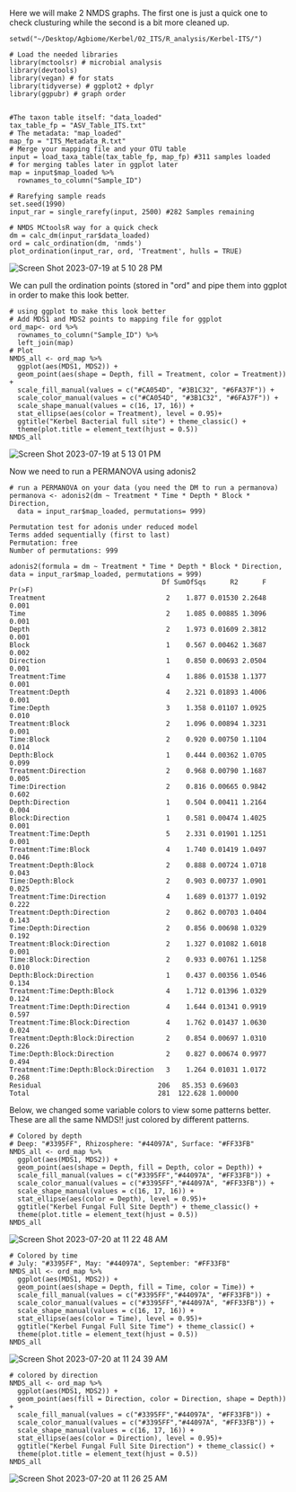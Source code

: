 Here we will make 2 NMDS graphs. The first one is just a quick one to check clusturing while the second is a bit more cleaned up. 

```
setwd("~/Desktop/Agbiome/Kerbel/02_ITS/R_analysis/Kerbel-ITS/")

# Load the needed libraries
library(mctoolsr) # microbial analysis
library(devtools)
library(vegan) # for stats
library(tidyverse) # ggplot2 + dplyr
library(ggpubr) # graph order


#The taxon table itself: "data_loaded"
tax_table_fp = "ASV_Table_ITS.txt"
# The metadata: "map_loaded"
map_fp = "ITS_Metadata_R.txt"
# Merge your mapping file and your OTU table
input = load_taxa_table(tax_table_fp, map_fp) #311 samples loaded
# for merging tables later in ggplot later
map = input$map_loaded %>% 
  rownames_to_column("Sample_ID")

# Rarefying sample reads
set.seed(1990)
input_rar = single_rarefy(input, 2500) #282 Samples remaining

# NMDS MCtoolsR way for a quick check
dm = calc_dm(input_rar$data_loaded)
ord = calc_ordination(dm, 'nmds')
plot_ordination(input_rar, ord, 'Treatment', hulls = TRUE)
```

![Screen Shot 2023-07-19 at 5 10 28 PM](https://github.com/LadyGrant/Kerbel/assets/95941680/fec78b09-7e3c-4906-98fe-dd36dceb7242)

We can pull the ordination points (stored in "ord" and pipe them into ggplot in order to make this look better.

```
# using ggplot to make this look better
# Add MDS1 and MDS2 points to mapping file for ggplot
ord_map<- ord %>% 
  rownames_to_column("Sample_ID") %>%
  left_join(map)
# Plot
NMDS_all <- ord_map %>% 
  ggplot(aes(MDS1, MDS2)) +
  geom_point(aes(shape = Depth, fill = Treatment, color = Treatment)) +
  scale_fill_manual(values = c("#CA054D", "#3B1C32", "#6FA37F")) +
  scale_color_manual(values = c("#CA054D", "#3B1C32", "#6FA37F")) +
  scale_shape_manual(values = c(16, 17, 16)) +
  stat_ellipse(aes(color = Treatment), level = 0.95)+
  ggtitle("Kerbel Bacterial full site") + theme_classic() +
  theme(plot.title = element_text(hjust = 0.5))
NMDS_all
```

![Screen Shot 2023-07-19 at 5 13 01 PM](https://github.com/LadyGrant/Kerbel/assets/95941680/e4f3f884-1d94-4f81-9a6f-d1b87a548576)

Now we need to run a PERMANOVA using adonis2

```
# run a PERMANOVA on your data (you need the DM to run a permanova)
permanova <- adonis2(dm ~ Treatment * Time * Depth * Block * Direction,
  data = input_rar$map_loaded, permutations= 999)
```
```
Permutation test for adonis under reduced model
Terms added sequentially (first to last)
Permutation: free
Number of permutations: 999

adonis2(formula = dm ~ Treatment * Time * Depth * Block * Direction, data = input_rar$map_loaded, permutations = 999)
                                      Df SumOfSqs      R2      F Pr(>F)
Treatment                              2    1.877 0.01530 2.2648  0.001
Time                                   2    1.085 0.00885 1.3096  0.001
Depth                                  2    1.973 0.01609 2.3812  0.001
Block                                  1    0.567 0.00462 1.3687  0.002
Direction                              1    0.850 0.00693 2.0504  0.001
Treatment:Time                         4    1.886 0.01538 1.1377  0.001
Treatment:Depth                        4    2.321 0.01893 1.4006  0.001
Time:Depth                             3    1.358 0.01107 1.0925  0.010
Treatment:Block                        2    1.096 0.00894 1.3231  0.001
Time:Block                             2    0.920 0.00750 1.1104  0.014
Depth:Block                            1    0.444 0.00362 1.0705  0.099
Treatment:Direction                    2    0.968 0.00790 1.1687  0.005
Time:Direction                         2    0.816 0.00665 0.9842  0.602
Depth:Direction                        1    0.504 0.00411 1.2164  0.004
Block:Direction                        1    0.581 0.00474 1.4025  0.001
Treatment:Time:Depth                   5    2.331 0.01901 1.1251  0.001
Treatment:Time:Block                   4    1.740 0.01419 1.0497  0.046
Treatment:Depth:Block                  2    0.888 0.00724 1.0718  0.043
Time:Depth:Block                       2    0.903 0.00737 1.0901  0.025
Treatment:Time:Direction               4    1.689 0.01377 1.0192  0.222
Treatment:Depth:Direction              2    0.862 0.00703 1.0404  0.143
Time:Depth:Direction                   2    0.856 0.00698 1.0329  0.192
Treatment:Block:Direction              2    1.327 0.01082 1.6018  0.001
Time:Block:Direction                   2    0.933 0.00761 1.1258  0.010
Depth:Block:Direction                  1    0.437 0.00356 1.0546  0.134
Treatment:Time:Depth:Block             4    1.712 0.01396 1.0329  0.124
Treatment:Time:Depth:Direction         4    1.644 0.01341 0.9919  0.597
Treatment:Time:Block:Direction         4    1.762 0.01437 1.0630  0.024
Treatment:Depth:Block:Direction        2    0.854 0.00697 1.0310  0.226
Time:Depth:Block:Direction             2    0.827 0.00674 0.9977  0.494
Treatment:Time:Depth:Block:Direction   3    1.264 0.01031 1.0172  0.268
Residual                             206   85.353 0.69603              
Total                                281  122.628 1.00000
```
Below, we changed some variable colors to view some patterns better. These are all the same NMDS!! just colored by different patterns.

```
# Colored by depth
# Deep: "#3395FF", Rhizosphere: "#44097A", Surface: "#FF33FB"
NMDS_all <- ord_map %>% 
  ggplot(aes(MDS1, MDS2)) +
  geom_point(aes(shape = Depth, fill = Depth, color = Depth)) +
  scale_fill_manual(values = c("#3395FF","#44097A", "#FF33FB")) +
  scale_color_manual(values = c("#3395FF","#44097A", "#FF33FB")) +
  scale_shape_manual(values = c(16, 17, 16)) +
  stat_ellipse(aes(color = Depth), level = 0.95)+
  ggtitle("Kerbel Fungal Full Site Depth") + theme_classic() +
  theme(plot.title = element_text(hjust = 0.5))
NMDS_all
```
![Screen Shot 2023-07-20 at 11 22 48 AM](https://github.com/LadyGrant/Kerbel/assets/95941680/9fa38129-4d96-451a-aa92-7a9530b55696)

```
# Colored by time
# July: "#3395FF", May: "#44097A", September: "#FF33FB"
NMDS_all <- ord_map %>% 
  ggplot(aes(MDS1, MDS2)) +
  geom_point(aes(shape = Depth, fill = Time, color = Time)) +
  scale_fill_manual(values = c("#3395FF","#44097A", "#FF33FB")) +
  scale_color_manual(values = c("#3395FF","#44097A", "#FF33FB")) +
  scale_shape_manual(values = c(16, 17, 16)) +
  stat_ellipse(aes(color = Time), level = 0.95)+
  ggtitle("Kerbel Fungal Full Site Time") + theme_classic() +
  theme(plot.title = element_text(hjust = 0.5))
NMDS_all
```
![Screen Shot 2023-07-20 at 11 24 39 AM](https://github.com/LadyGrant/Kerbel/assets/95941680/f6b8849f-1f00-459c-a1f8-89511be7fe66)

```
# colored by direction
NMDS_all <- ord_map %>% 
  ggplot(aes(MDS1, MDS2)) +
  geom_point(aes(fill = Direction, color = Direction, shape = Depth)) +
  scale_fill_manual(values = c("#3395FF","#44097A", "#FF33FB")) +
  scale_color_manual(values = c("#3395FF","#44097A", "#FF33FB")) +
  scale_shape_manual(values = c(16, 17, 16)) +
  stat_ellipse(aes(color = Direction), level = 0.95)+
  ggtitle("Kerbel Fungal Full Site Direction") + theme_classic() +
  theme(plot.title = element_text(hjust = 0.5))
NMDS_all
```
![Screen Shot 2023-07-20 at 11 26 25 AM](https://github.com/LadyGrant/Kerbel/assets/95941680/97ffe287-0be4-435d-94db-f2bd24c79c17)

























